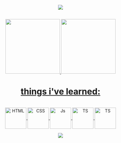 <p align="center">
  <img src="https://capsule-render.vercel.app/api?type=waving&height=330&color=023c59&text=hello%20world,-nl-i'm%20W8CODE&fontColor=ffffff&fontSize=70&stroke=010024&strokeWidth=2&animation=fadeIn">
</p>


<div align="center" ><br>
  <a href="https://github.com/W8CODE">
  <img height="180em" src="https://github-readme-stats.vercel.app/api?username=W8CODE&show_icons=true&theme=tokyonight"/>
  <img height="180em" src="https://github-readme-stats.vercel.app/api/top-langs/?username=W8CODE&layout=compact&theme=tokyonight"/>
</div>

<h1 align="center">
things i've learned:
</h1>
    
<span>  
  <br>
  <div align="center">
  <img align="center" alt="HTML" height="70" width="70" src="https://cdn.jsdelivr.net/gh/devicons/devicon@latest/icons/html5/html5-original.svg">
  <img align="center" alt="CSS" height="70" width="70" src="https://cdn.jsdelivr.net/gh/devicons/devicon@latest/icons/css3/css3-original.svg">
  <img align="center" alt="Js" height="70" width="70" src="https://cdn.jsdelivr.net/gh/devicons/devicon@latest/icons/javascript/javascript-original.svg">
  <img align="center" alt="TS" height="70" width="70" src="https://cdn.jsdelivr.net/gh/devicons/devicon@latest/icons/python/python-original.svg">
<img align="center" alt="TS" height="70" width="70" src="https://cdn.jsdelivr.net/gh/devicons/devicon@latest/icons/figma/figma-original.svg" />
  <div/>
<span/>

<p align="center">
  <img src="https://capsule-render.vercel.app/api?type=waving&height=150&color=023c59&section=footer">
</p>

